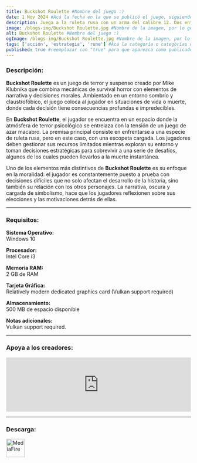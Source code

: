 ```yaml
---
title: Buckshot Roulette #Nombre del juego :)
date: 1 Nov 2024 #Acá la fecha en la que se publicó el juego, siguiendo este formato: Dia "30", Mes "Oct", Año "2024" = como debe quedar: 30 Oct 2024
description: Juega a la ruleta rusa con un arma del calibre 12. Dos entran. Uno sale. Apuesta tu vida para tirar los dados. Buena suerte. #Acá una mini descripción del juego
image: /blogs-img/Buckshot Roulette.jpg #Nombre de la imagen, por lo general es exactamente el mismo nombre que el juego excluyendo lo ":" (Dos puntos)
alt: Buckshot Roulette #Nombre del juego :)
ogImage: /blogs-img/Buckshot Roulette.jpg #Nombre de la imagen, por lo general es exactamente el mismo nombre que el juego excluyendo lo ":" (Dos puntos)
tags: ['acción', 'estrategia', 'rune'] #Acá la categoría o categorías del juego, si es más de una se coloca en este formato: ['categoría1', 'categoría2']
published: true #reemplazar con "true" para que aparezca como publicado
---
```


<!--En VSCode seleccionando una palabra, por ejemplo: "Buckshot Roulette" y apretando Ctrl+F2 se seleccionan todas las palabras iguales-->

### Descripción:
**Buckshot Roulette** es un juego de terror y suspenso creado por Mike Klubnika que combina mecánicas de survival horror con elementos de narrativa y decisiones morales. Ambientado en un entorno sombrío y claustrofóbico, el juego coloca al jugador en situaciones de vida o muerte, donde cada decisión tiene consecuencias profundas e impredecibles. 

En **Buckshot Roulette**, el jugador se encuentra en un espacio donde la atmósfera de terror psicológico se entrelaza con la tensión de un juego de azar macabro. La premisa principal consiste en enfrentarse a una especie de ruleta rusa, pero en este caso, con una escopeta cargada. Los jugadores deben gestionar sus recursos limitados mientras exploran su entorno y toman decisiones estratégicas para sobrevivir a una serie de desafíos, algunos de los cuales pueden llevarlos a la muerte instantánea.

Uno de los elementos más distintivos de **Buckshot Roulette** es su enfoque en la moralidad: el jugador es constantemente puesto a prueba con decisiones difíciles que no solo afectan el desarrollo de la historia, sino también su relación con los otros personajes. La narrativa, oscura y cargada de simbolismo, hace que los jugadores reflexionen sobre sus elecciones y las motivaciones detrás de ellas.

<!--Prompt para Chat-GPT: Hazme una descripción para el juego "Buckshot Roulette" y cada que menciones "Buckshot Roulette" ponlo en negrita -->

---

### Requisitos:
**Sistema Operativo:**  
Windows 10

**Procesador:**  
Intel Core i3

**Memoria RAM:**  
2 GB de RAM

**Tarjeta Gráfica:**  
Relatively modern dedicated graphics card (Vulkan support required)

**Almacenamiento:**  
500 MB de espacio disponible

**Notas adicionales:**  
Vulkan support required.

<!--Si falta o sobra un requisito se quita o se agrega manteniendo el mismo formato-->

---

### Apoya a los creadores:
<iframe src="https://store.steampowered.com/widget/2835570/" frameborder="0" style="background-color: transparent; width: 100% !important; aspect-ratio: 646 / 190;"></iframe>

<!--Reemplazar los numeros (AppID) del juego (en este caso 2835570) por el numero (AppID) correspondiente con el juego a publicar-->
<!--El AppID se encuentra en la URL del Juego en Steam-->

---

### Descarga:

[<img src="https://gist.github.com/cxmeel/0dbc95191f239b631c3874f4ccf114e2/raw/download.svg" alt="MediaFire" height="50" />](https://www.mediafire.com/file/rxkuzwz6ylaqu3n/Buckshot_Roulette.zip/file)

<!-- # se debe reemplazar por el link de descarga-->

<!--MediaFire se debe reemplazar por el servicio donde está subido el juego-->